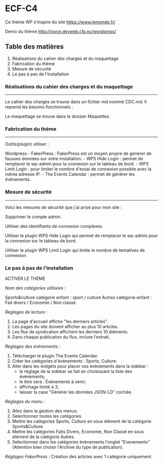 # ECF-C4

Ce thème WP s'inspire du site https://www.lemonde.fr/

Demo du thème
http://joyce.devweb.cfa.nc/wordpress/


## Table des matières
1. Réalisations du cahier des charges et du maquettage
2. Fabrication du thème
3. Mesure de sécurité
4. Le pas à pas de l'installation


### Réalisations du cahier des charges et du maquettage
***
Le cahier des charges se trouve dans un fichier md nommé CDC.md.
Il reprend les besoins fonctionnels : 

Le maquettage se trouve dans le dossier Maquettes.


### Fabrication du thème
***

Outils(plugin) utiliser :

Wordpress
    - FakerPress : FakerPress est un moyen propre de générer de fausses données sur votre installation.
    - WPS Hide Login : permet de remplacer le wp-admin pour la connexion sur le tableau de bord.
    - WPS Limit Login : pour limiter le nombre d'essai de connexion possible avec la même adresse IP.
    - The Events Calendar : permet de générer les évènements.


### Mesure de sécurité
***
Voici les mesures de sécurité que j'ai prise pour mon site :

Supprimer le compte admin.

Utiliser des identifiants de connexion complexes.

Utiliser le plugin WPS Hide Login qui permet de remplacer le wp-admin pour la connexion sur le tableau de bord.

Utiliser le plugin WPS Limit Login qui limite le nombre de tentatives de connexion.


### Le pas à pas de l'installation

ACTIVER LE THEME

*Nom des catégories utilisées :*

Sports&culture
    catégorie enfant : sport / culture
Autres
    catégorie enfant : Fait divers / Economie / Non classé

*Réglages de lecture :*
1. La page d'accueil affiche "les derniers articles".
2. Les pages du site doivent afficher au plus 10 articles.
3. Les flux de syndication affichent les derniers 10 éléments.
4. Dans chaque publication du flux, inclure l'extrait.

*Réglages des évènements :*
1. Télécharger le plugin The Events Calendar.
2. Créer les catégories d'évènements : Sports, Culture.
3. Aller dans les widgets pour placer vos évènements dans la sidebar :
    - le réglage de la sidebar se fait en choisissant la liste des évènements;
    - le titre sera : Évènements à venir;
    - affichage limité à 3;
    - laisser la case "Générer les données JSON-LD" cochée.

*Réglages du menu :*
1. Allez dans la gestion des menus.
2. Selectionnez toutes les catégories.
3. Mettre les catégories Sports, Culture en sous élément de la catégorie Sports&Culture.
4. Mettre les catégories Faits Divers, Economie, Non Classé en sous élément de la catégorie Autres.
5. Selectionnez dans les catégories évènements l'onglet "Evenements" (Attention bien choisir l'Archive du type de publication).

*Réglages FakerPress :*
Création des articles avec 1 catégorie uniquement.

